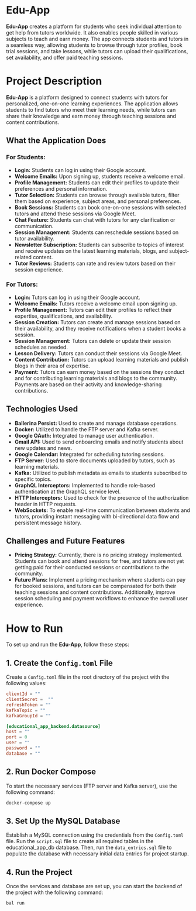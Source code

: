 # Edu-App

**Edu-App** creates a platform for students who seek individual attention to get help from tutors worldwide. It also enables people skilled in various subjects to teach and earn money. 
The app connects students and tutors in a seamless way, allowing students to browse through tutor profiles, book trial sessions, and take lessons, while tutors can upload their qualifications, set availability, and offer paid teaching sessions.

# Project Description

**Edu-App** is a platform designed to connect students with tutors for personalized, one-on-one learning experiences. The application allows students to find tutors who meet their learning needs, while tutors can share their knowledge and earn money through teaching sessions and content contributions.

## What the Application Does

### For Students:
- **Login:** Students can log in using their Google account.
- **Welcome Emails:** Upon signing up, students receive a welcome email.
- **Profile Management:** Students can edit their profiles to update their preferences and personal information.
- **Tutor Selection:** Students can browse through available tutors, filter them based on experience, subject areas, and personal preferences.
- **Book Sessions:** Students can book one-on-one sessions with selected tutors and attend these sessions via Google Meet.
- **Chat Feature:** Students can chat with tutors for any clarification or communication.
- **Session Management:** Students can reschedule sessions based on tutor availability.
- **Newsletter Subscription:** Students can subscribe to topics of interest and receive updates on the latest learning materials, blogs, and subject-related content.
- **Tutor Reviews:** Students can rate and review tutors based on their session experience.

### For Tutors:
- **Login:** Tutors can log in using their Google account.
- **Welcome Emails:** Tutors receive a welcome email upon signing up.
- **Profile Management:** Tutors can edit their profiles to reflect their expertise, qualifications, and availability.
- **Session Creation:** Tutors can create and manage sessions based on their availability, and they receive notifications when a student books a session.
- **Session Management:** Tutors can delete or update their session schedules as needed.
- **Lesson Delivery:** Tutors can conduct their sessions via Google Meet.
- **Content Contribution:** Tutors can upload learning materials and publish blogs in their area of expertise.
- **Payment:** Tutors can earn money based on the sessions they conduct and for contributing learning materials and blogs to the community. Payments are based on their activity and knowledge-sharing contributions.

## Technologies Used

- **Ballerina Persist:** Used to create and manage database operations.
- **Docker:** Utilized to handle the FTP server and Kafka server.
- **Google OAuth:** Integrated to manage user authentication.
- **Gmail API:** Used to send onboarding emails and notify students about new updates and news.
- **Google Calendar:** Integrated for scheduling tutoring sessions.
- **FTP Server:** Used to store documents uploaded by tutors, such as learning materials.
- **Kafka:** Utilized to publish metadata as emails to students subscribed to specific topics.
- **GraphQL Interceptors:** Implemented to handle role-based authentication at the GraphQL service level.
- **HTTP Interceptors:** Used to check for the presence of the authorization header in HTTP requests.
- **WebSockets:** To enable real-time communication between students and tutors, providing instant messaging with bi-directional data flow and persistent message history.

## Challenges and Future Features

- **Pricing Strategy:** Currently, there is no pricing strategy implemented. Students can book and attend sessions for free, and tutors are not yet getting paid for their conducted sessions or contributions to the community.
- **Future Plans:** Implement a pricing mechanism where students can pay for booked sessions, and tutors can be compensated for both their teaching sessions and content contributions. Additionally, improve session scheduling and payment workflows to enhance the overall user experience.

# How to Run

To set up and run the **Edu-App**, follow these steps:

## 1. Create the `Config.toml` File

Create a `Config.toml` file in the root directory of the project with the following values:

```toml
clientId = ""
clientSecret =  ""
refreshToken = ""
kafkaTopic = ""
kafkaGroupId = ""

[educational_app_backend.datasource]
host = ""
port = 0
user = ""
password = ""
database = ""
```
## 2. Run Docker Compose

To start the necessary services (FTP server and Kafka server), use the following command:

```bash
docker-compose up
```

## 3. Set Up the MySQL Database
Establish a MySQL connection using the credentials from the `Config.toml` file.
Run the `script.sql` file to create all required tables in the educational_app_db database.
Then, run the `data_entries.sql` file to populate the database with necessary initial data entries for project startup.

## 4. Run the Project
Once the services and database are set up, you can start the backend of the project with the following command:

```bash
bal run
```